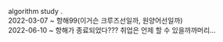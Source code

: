 algorithm study
.
<br>2022-03-07 ~ 항해99(이거슨 크루즈선일까, 원양어선일까)
<br>2022-06-10 ~ 항해가 종료되었다??? 취업은 언제 할 수 있을까까머리...
